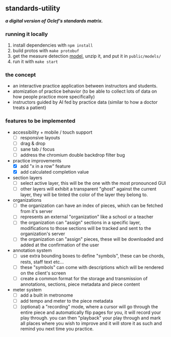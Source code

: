 ## standards-utility

***a digital version of Oclef's standards matrix.***

### running it locally

1. install dependencies with `npm install`
1. build protos with `make protobuf`
1. get the measure detection [model](https://github.com/sid-hu/measure-detection/releases/download/v0.1.0/web_model_uint8.zip), unzip it, and put it in `public/models/`
1. run it with `make start`

### the concept

- an interactive practice application between instructors and students.
- atomization of practice behavior (to be able to collect lots of data on how people practice more specifically)
- instructors guided by AI fed by practice data (similar to how a doctor treats a patient)

### features to be implemented

- accessibility + mobile / touch support
  - [ ] responsive layouts
  - [ ] drag & drop
  - [ ] sane tab / focus
  - [ ] address the chromium double backdrop filter bug
- practice improvements
  - [x] add "x in a row" feature
  - [x] add calculated completion value
- section layers
  - [ ] select active layer, this will be the one with the most pronounced GUI
  - [ ] other layers will exhibit a transparent "ghost" against the current layer, they will be tinted the color of the layer they belong to.
- organizations
  - [ ] the organization can have an index of pieces, which can be fetched from it's server
  - [ ] represents an external "organization" like a school or a teacher
  - [ ] the organization can "assign" sections in a specific layer, modifications to those sections will be tracked and sent to the organization's server
  - [ ] the organization can "assign" pieces, these will be downloaded and added at the confirmation of the user
- annotation system
  - [ ] use extra bounding boxes to define "symbols", these can be chords, rests, staff text etc...
  - [ ] these "symbols" can come with descriptions which will be rendered on the client's screen
  - [ ] create a common format for the storage and transmission of annotations, sections, piece metadata and piece content
- meter system
  - [ ] add a built in metronome
  - [ ] add tempo and meter to the piece metadata
  - [ ] (optional) a "recording" mode, where a cursor will go through the entire piece and automatically flip pages for you, it will record your play through. you can then "playback" your play through and mark all places where you wish to improve and it will store it as such and remind you next time you practice.
